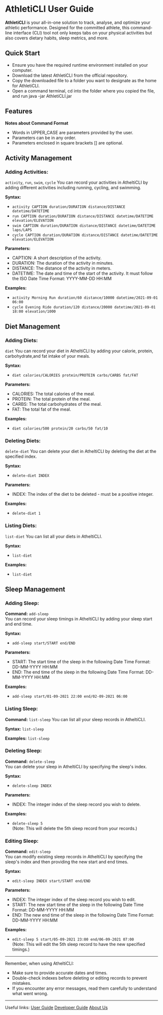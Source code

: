 # AthletiCLI User Guide

**AthletiCLI** is your all-in-one solution to track, analyse, and optimize your athletic performance. Designed for the
committed athlete, this command-line interface (CLI) tool not only keeps tabs on your physical activities but also
covers dietary habits, sleep metrics, and more.

## Quick Start

* Ensure you have the required runtime environment installed on your computer.
* Download the latest AthletiCLI from the official repository.
* Copy the downloaded file to a folder you want to designate as the home for AthletiCLI.
* Open a command terminal, cd into the folder where you copied the file, and run java -jar AthletiCLI.jar

## Features

**Notes about Command Format**

* Words in UPPER_CASE are parameters provided by the user.
* Parameters can be in any order.
* Parameters enclosed in square brackets [] are optional.

## Activity Management

### Adding Activities:

`activity`, `run`, `swim`, `cycle`
You can record your activities in AtheltiCLI by adding different activities including running, cycling, and swimming.

**Syntax:**

* `activity CAPTION duration/DURATION distance/DISTANCE datetime/DATETIME`
* `run CAPTION duration/DURATION distance/DISTANCE datetime/DATETIME elevation/ELEVATION`
* `swim CAPTION duration/DURATION distance/DISTANCE datetime/DATETIME laps/LAPS`
* `cycle CAPTION duration/DURATION distance/DISTANCE datetime/DATETIME elevation/ELEVATION`

**Parameters:**

* CAPTION: A short description of the activity.
* DURATION: The duration of the activity in minutes.
* DISTANCE: The distance of the activity in meters.
* DATETIME: The date and time of the start of the activity. It must follow the ISO Date Time Format: YYYY-MM-DD HH:MM

**Examples:**

* `activity Morning Run duration/60 distance/10000 datetime/2021-09-01 06:00`
* `cycle Evening Ride duration/120 distance/20000 datetime/2021-09-01 18:00 elevation/1000`

## Diet Management

### Adding Diets:

`diet`
You can record your diet in AtheltiCLI by adding your calorie, protein, carbohydrate,and fat intake of your meals.

**Syntax:**

* `diet calories/CALORIES protein/PROTEIN carbs/CARBS fat/FAT`

**Parameters:**

* CALORIES: The total calories of the meal.
* PROTEIN: The total protein of the meal.
* CARBS: The total carbohydrates of the meal.
* FAT: The total fat of the meal.

**Examples:**

* `diet calories/500 protein/20 carbs/50 fat/10`

### Deleting Diets:

`delete-diet`
You can delete your diet in AtheltiCLI by deleting the diet at the specified index.

**Syntax:**

* `delete-diet INDEX`

**Parameters:**

* INDEX: The index of the diet to be deleted - must be a positive integer.

**Examples:**

* `delete-diet 1`

### Listing Diets:

`list-diet`
You can list all your diets in AtheltiCLI.

**Syntax:**

* `list-diet`

**Examples:**

* `list-diet`

## Sleep Management

### Adding Sleep:

**Command:** `add-sleep`  
You can record your sleep timings in AtheltiCLI by adding your sleep start and end time.

**Syntax:**

*   `add-sleep start/START end/END`

**Parameters:**

*   START: The start time of the sleep in the following Date Time Format: DD-MM-YYYY HH:MM
*   END: The end time of the sleep in the following Date Time Format: DD-MM-YYYY HH:MM

**Examples:**

*   `add-sleep start/01-09-2021 22:00 end/02-09-2021 06:00`

### Listing Sleep:

**Command:** `list-sleep`
You can list all your sleep records in AtheltiCLI.

**Syntax:** `list-sleep`

**Examples:** `list-sleep`

### Deleting Sleep:

**Command:** `delete-sleep`  
You can delete your sleep in AtheltiCLI by specifying the sleep's index.

**Syntax:**

*   `delete-sleep INDEX`

**Parameters:**

*   INDEX: The integer index of the sleep record you wish to delete.

**Examples:**

*   `delete-sleep 5`  
    (Note: This will delete the 5th sleep record from your records.)

### Editing Sleep:

**Command:** `edit-sleep`  
You can modify existing sleep records in AtheltiCLI by specifying the sleep's index and then providing the new start and end times.

**Syntax:**

*   `edit-sleep INDEX start/START end/END`

**Parameters:**

*   INDEX: The integer index of the sleep record you wish to edit.
*   START: The new start time of the sleep in the following Date Time Format: DD-MM-YYYY HH:MM
*   END: The new end time of the sleep in the following Date Time Format: DD-MM-YYYY HH:MM

**Examples:**

*   `edit-sleep 5 start/05-09-2021 23:00 end/06-09-2021 07:00`  
    (Note: This will edit the 5th sleep record to have the new specified timings.)

---

Remember, when using AtheltiCLI:

*   Make sure to provide accurate dates and times.
*   Double-check indexes before deleting or editing records to prevent mistakes.
*   If you encounter any error messages, read them carefully to understand what went wrong.

---

Useful links:
[User Guide](UserGuide.md)
[Developer Guide](DeveloperGuide.md)
[About Us](AboutUs.md)
